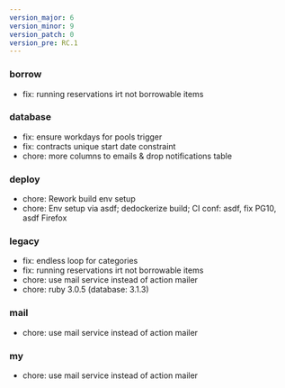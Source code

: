 ```yaml
---
version_major: 6
version_minor: 9
version_patch: 0
version_pre: RC.1
---
```


### borrow

- fix: running reservations irt not borrowable items

### database

- fix: ensure workdays for pools trigger
- fix: contracts unique start date constraint
- chore: more columns to emails & drop notifications table

### deploy

- chore: Rework build env setup
- chore: Env setup via asdf; dedockerize build; CI conf: asdf, fix PG10, asdf Firefox

### legacy

- fix: endless loop for categories
- fix: running reservations irt not borrowable items
- chore: use mail service instead of action mailer
- chore: ruby 3.0.5 (database: 3.1.3)

### mail

- chore: use mail service instead of action mailer

### my

- chore: use mail service instead of action mailer